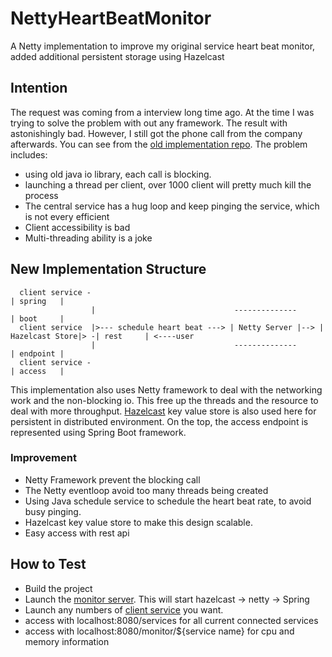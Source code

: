 # NettyHeartBeatMonitor
A Netty implementation to improve my original service heart beat monitor, added additional persistent storage using Hazelcast

## Intention
The request was coming from a interview long time ago. At the time I was trying to solve the problem with out any framework.
The result with astonishingly bad. However, I still got the phone call from the company afterwards. You can see from the 
[old implementation repo](https://github.com/YiYeHuang/NettyHeartBeatMonitor/tree/master/OldIoImplementation/src/main/java). The problem includes:
- using old java io library, each call is blocking.
- launching a thread per client, over 1000 client will pretty much kill the process
- The central service has a hug loop and keep pinging the service, which is not every efficient
- Client accessibility is bad
- Multi-threading ability is a joke

## New Implementation Structure
      client service -                                                                        | spring   | 
                      |                               --------------                          | boot     |
      client service  |>--- schedule heart beat ---> | Netty Server |--> | Hazelcast Store|> -| rest     | <----user
                      |                               --------------                          | endpoint |
      client service -                                                                        | access   |

This implementation also uses Netty framework to deal with the networking work and the non-blocking io. This free up the 
threads and the resource to deal with more throughput. [Hazelcast](https://github.com/hazelcast/hazelcast) key value store is also used here for persistent in
distributed environment. On the top, the access endpoint is represented using Spring Boot framework.


### Improvement

- Netty Framework prevent the blocking call
- The Netty eventloop avoid too many threads being created
- Using Java schedule service to schedule the heart beat rate, to avoid busy pinging.
- Hazelcast key value store to make this design scalable.
- Easy access with rest api

## How to Test

- Build the project
- Launch the [monitor server](https://github.com/YiYeHuang/NettyHeartBeatMonitor/blob/master/MainServer/src/main/java/monitorservice/server/ServerApplication.java). This will start hazelcast -> netty -> Spring
- Launch any numbers of [client service](https://github.com/YiYeHuang/NettyHeartBeatMonitor/blob/master/EchoService/src/main/java/ServiceLauncher.java) you want. 
- access with localhost:8080/services for all current connected services
- access with localhost:8080/monitor/${service name} for cpu and memory information
